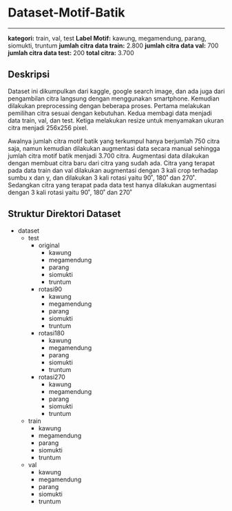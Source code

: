 # Dataset-Motif-Batik
***

**kategori:** train, val, test
**Label Motif:** kawung, megamendung, parang, siomukti, truntum
**jumlah citra data train:** 2.800 
**jumlah citra data val:** 700
**jumlah citra data test:** 200
**total citra:** 3.700

## Deskripsi
Dataset ini dikumpulkan dari kaggle, google search image, dan ada juga dari pengambilan citra langsung dengan menggunakan smartphone. Kemudian dilakukan preprocessing dengan beberapa proses. Pertama melakukan pemilihan citra sesuai dengan kebutuhan. Kedua membagi data menjadi data train, val, dan test. Ketiga melakukan resize untuk menyamakan ukuran citra menjadi 256x256 pixel.

Awalnya jumlah citra motif batik yang terkumpul hanya berjumlah 750 citra saja, namun kemudian dilakukan augmentasi data secara manual sehingga jumlah citra motif batik menjadi 3.700 citra. Augmentasi data dilakukan dengan membuat citra baru dari citra yang sudah ada. Citra yang terapat pada data train dan val dilakukan augmentasi dengan 3 kali crop terhadap sumbu x dan y, dan dilakukan 3 kali rotasi yaitu 90˚, 180˚ dan 270˚. Sedangkan citra yang terapat pada data test hanya dilakukan augmentasi dengan 3 kali rotasi yaitu 90˚, 180˚ dan 270˚

## Struktur Direktori Dataset
* dataset
  * test
    * original
      * kawung
      * megamendung
      * parang
      * siomukti
      * truntum
    * rotasi90
      * kawung
      * megamendung
      * parang
      * siomukti
      * truntum
    * rotasi180
      * kawung
      * megamendung
      * parang
      * siomukti
      * truntum
    * rotasi270
      * kawung
      * megamendung
      * parang
      * siomukti
      * truntum
  * train
    * kawung
    * megamendung
    * parang
    * siomukti
    * truntum
  * val
    * kawung
    * megamendung
    * parang
    * siomukti
    * truntum
